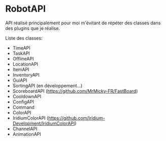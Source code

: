# RobotAPI

API réalisé principalement pour moi m'évitant de répéter des classes dans des plugins que je réalise.

Liste des classes:
 - TimeAPI 
 - TaskAPI
 - OfflineAPI
 - LocationAPI
 - ItemAPI
 - InventoryAPI
 - GuiAPI
 - SortingAPI (en développement...)
 - ScoreboardAPI (https://github.com/MrMicky-FR/FastBoard)
 - CooldownAPI
 - ConfigAPI
 - Command
 - ColorAPI 
 - IridiumColorAPI (https://github.com/Iridium-Development/IridiumColorAPI)
 - ChannelAPI
 - AnimationAPI
